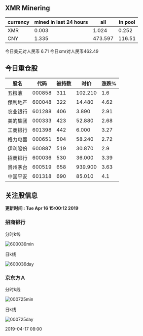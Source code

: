 ## XMR Minering

|currency|mined in last 24 hours|all|in pool|
|---|---|---|---|
|XMR|0.003|1.024|0.252|
|CNY|1.335|473.597|116.51|

今日美元对人民币 6.71	今日xmr对人民币462.49


## 今日重仓股 

|股名|代码|被持数|时价|涨跌%|
|---|---|---|---|---|
|五粮液|000858|311|102.210|1.6|
|保利地产|600048|322|14.480|4.62|
|农业银行|601288|406|3.890|2.91|
|美的集团|000333|423|52.880|2.68|
|工商银行|601398|442|6.000|3.27|
|格力电器|000651|504|58.240|2.72|
|伊利股份|600887|519|30.870|2.9|
|招商银行|600036|530|36.000|3.39|
|贵州茅台|600519|658|939.900|3.63|
|中国平安|601318|690|85.010|4.1|

## 关注股信息
**更新时间 : Tue Apr 16 15:00:12 2019**
### 招商银行 
分时k线

![600036min](http://image.sinajs.cn/newchart/min/n/sh600036.gif)

日k线

![600036day](http://image.sinajs.cn/newchart/daily/n/sh600036.gif)

### 京东方Ａ 
分时k线

![000725min](http://image.sinajs.cn/newchart/min/n/sz000725.gif)

日k线

![000725day](http://image.sinajs.cn/newchart/daily/n/sz000725.gif)

2019-04-17 08:00
